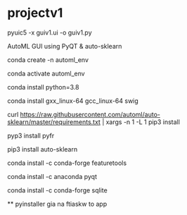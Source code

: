 # projectv1

pyuic5 -x guiv1.ui -o guiv1.py 

AutoML GUI using PyQT &amp; auto-sklearn

conda create -n automl_env

conda activate automl_env

conda install python=3.8

conda install gxx_linux-64 gcc_linux-64 swig

curl https://raw.githubusercontent.com/automl/auto-sklearn/master/requirements.txt | xargs -n 1 -L 1 pip3 install 

pyp3 install pyfr

pip3 install auto-sklearn

conda install -c conda-forge featuretools

conda install -c anaconda pyqt

conda install -c conda-forge sqlite

** pyinstaller gia na ftiaskw to app
